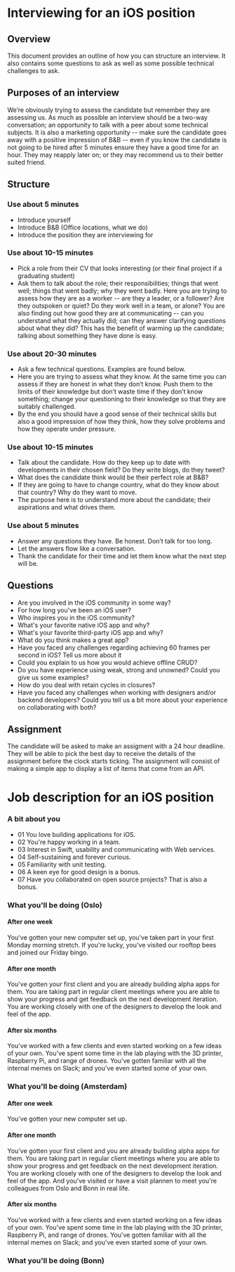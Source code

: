 # Interviewing for an iOS position

## Overview
This document provides an outline of how you can structure an interview. It also contains some questions to ask as well as some possible technical challenges to ask.

## Purposes of an interview
We’re obviously trying to assess the candidate but remember they are assessing us. As much as possible an interview should be a two-way conversation; an opportunity to talk with a peer about some technical subjects. It is also a marketing opportunity -- make sure the candidate goes away with a positive impression of B&B -- even if you know the candidate is not going to be hired after 5 minutes ensure they have a good time for an hour. They may reapply later on; or they may recommend us to their better suited friend.

## Structure

### Use about 5 minutes
- Introduce yourself
- Introduce B&B (Office locations, what we do)
- Introduce the position they are interviewing for

### Use about 10-15 minutes
- Pick a role from their CV that looks interesting (or their final project if a graduating student)
- Ask them to talk about the role; their responsibilities; things that went well; things that went badly; why they went badly. Here you are trying to assess how they are as a worker -- are they a leader, or a follower? Are they outspoken or quiet? Do they work well in a team, or alone? You are also finding out how good they are at communicating -- can you understand what they actually did; can they answer clarifying questions about what they did? This has the benefit of warming up the candidate; talking about something they have done is easy.

### Use about 20-30 minutes
- Ask a few technical questions. Examples are found below.
- Here you are trying to assess what they know. At the same time you can assess if they are honest in what they don’t know. Push them to the limits of their knowledge but don’t waste time if they don’t know something; change your questioning to their knowledge so that they are suitably challenged.
- By the end you should have a good sense of their technical skills but also a good impression of how they think, how they solve problems and how they operate under pressure.

### Use about 10-15 minutes
- Talk about the candidate. How do they keep up to date with developments in their chosen field? Do they write blogs, do they tweet?
- What does the candidate think would be their perfect role at B&B?
- If they are going to have to change country, what do they know about that country? Why do they want to move.
- The purpose here is to understand more about the candidate; their aspirations and what drives them.

### Use about 5 minutes
- Answer any questions they have. Be honest. Don’t talk for too long.
- Let the answers flow like a conversation.
- Thank the candidate for their time and let them know what the next step will be.

## Questions
- Are you involved in the iOS community in some way?
- For how long you've been an iOS user?
- Who inspires you in the iOS community?
- What's your favorite native iOS app and why?
- What's your favorite third-party iOS app and why?
- What do you think makes a great app?
- Have you faced any challenges regarding achieving 60 frames per second in iOS? Tell us more about it
- Could you explain to us how you would achieve offline CRUD?
- Do you have experience using weak, strong and unowned? Could you give us some examples?
- How do you deal with retain cycles in closures?
- Have you faced any challenges when working with designers and/or backend developers? Could you tell us a bit more about your experience on collaborating with both?

## Assignment
The candidate will be asked to make an assigment with a 24 hour deadline. They will be able to pick the best day to receive the details of the assignment before the clock starts ticking. The assignment will consist of making a simple app to display a list of items that come from an API.

# Job description for an iOS position

### A bit about you
- 01 You love building applications for iOS.
- 02 You're happy working in a team.
- 03 Interest in Swift, usability and communicating with Web services.
- 04 Self-sustaining and forever curious.
- 05 Familiarity with unit testing.
- 06 A keen eye for good design is a bonus.
- 07 Have you collaborated on open source projects? That is also a bonus.

### What you'll be doing (Oslo)
#### After one week
You've gotten your new computer set up, you've taken part in your first Monday morning stretch. If you're lucky, you've visited our rooftop bees and joined our Friday bingo.

#### After one month
You've gotten your first client and you are already building alpha apps for them. You are taking part in regular client meetings where you are able to show your progress and get feedback on the next development iteration. You are working closely with one of the designers to develop the look and feel of the app.

#### After six months
You've worked with a few clients and even started working on a few ideas of your own. You've spent some time in the lab playing with the 3D printer, Raspberry Pi, and range of drones. You've gotten familiar with all the internal memes on Slack; and you've even started some of your own.

### What you'll be doing (Amsterdam)
#### After one week
You've gotten your new computer set up.

#### After one month
You've gotten your first client and you are already building alpha apps for them. You are taking part in regular client meetings where you are able to show your progress and get feedback on the next development iteration. You are working closely with one of the designers to develop the look and feel of the app. And you've visited or have a visit plannen to meet you're colleagues from Oslo and Bonn in real life.

#### After six months
You've worked with a few clients and even started working on a few ideas of your own. You've spent some time in the lab playing with the 3D printer, Raspberry Pi, and range of drones. You've gotten familiar with all the internal memes on Slack; and you've even started some of your own.

### What you'll be doing (Bonn)
